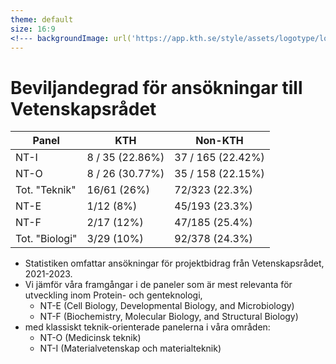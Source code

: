 ```yaml
---
theme: default
size: 16:9
<!--- backgroundImage: url('https://app.kth.se/style/assets/logotype/logotype-blue.svg') -->
---
```

<style scoped>section { font-size: 20px; }</style>

# Beviljandegrad för ansökningar till Vetenskapsrådet

| Panel | KTH | Non-KTH |
|-------|----------------------------------|-------------------------------------|
| NT-I  | 8 / 35 (22.86%) | 37 / 165 (22.42%) |
| NT-O  | 8 / 26 (30.77%) | 35 / 158 (22.15%) |
| Tot. "Teknik" | 16/61 (26%) | 72/323 (22.3%) |
| NT-E  | 1/12 (8%)                     | 45/193 (23.3%)                     |
| NT-F  | 2/17 (12%)                    | 47/185 (25.4%)                     |
| Tot. "Biologi" | 3/29 (10%) | 92/378 (24.3%)                     |

- Statistiken omfattar ansökningar för projektbidrag från Vetenskapsrådet, 2021-2023.
- Vi jämför våra framgångar i de paneler som är mest relevanta för utveckling inom Protein- och genteknologi,  
  - NT-E (Cell Biology, Developmental Biology, and Microbiology)
  - NT-F (Biochemistry, Molecular Biology, and Structural Biology)  
- med klassiskt teknik-orienterade panelerna i våra områden:
  - NT-O (Medicinsk teknik)
  - NT-I (Materialvetenskap och materialteknik)  
